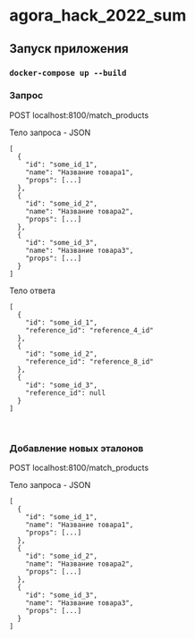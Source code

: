 # agora_hack_2022_sum

## Запуск приложения

### ```docker-compose up --build```

### Запрос

POST localhost:8100/match_products

Тело запроса - JSON
```
[
  {
    "id": "some_id_1",
    "name": "Название товара1",
    "props": [...]
  },
  {
    "id": "some_id_2",
    "name": "Название товара2",
    "props": [...]
  },
  {
    "id": "some_id_3",
    "name": "Название товара3",
    "props": [...]
  }
]
```


Тело ответа
```
[
  {
    "id": "some_id_1",
    "reference_id": "reference_4_id"
  },
  {
    "id": "some_id_2",
    "reference_id": "reference_8_id"
  },
  {
    "id": "some_id_3",
    "reference_id": null
  }
]
```
<br>

### Добавление новых эталонов

POST localhost:8100/match_products

Тело запроса - JSON
```
[
  {
    "id": "some_id_1",
    "name": "Название товара1",
    "props": [...]
  },
  {
    "id": "some_id_2",
    "name": "Название товара2",
    "props": [...]
  },
  {
    "id": "some_id_3",
    "name": "Название товара3",
    "props": [...]
  }
]
```
<br>
